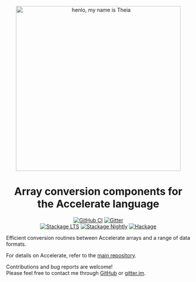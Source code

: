 <div align="center">
<img width="450" src="https://github.com/AccelerateHS/accelerate/raw/master/images/accelerate-logo-text-v.png?raw=true" alt="henlo, my name is Theia"/>

# Array conversion components for the Accelerate language

[![GitHub CI](https://github.com/tmcdonell/accelerate-io/workflows/CI/badge.svg)](https://github.com/tmcdonell/accelerate-io/actions)
[![Gitter](https://img.shields.io/gitter/room/nwjs/nw.js.svg)](https://gitter.im/AccelerateHS/Lobby)
<br>
[![Stackage LTS](https://stackage.org/package/accelerate-io/badge/lts)](https://stackage.org/lts/package/accelerate-io)
[![Stackage Nightly](https://stackage.org/package/accelerate-io/badge/nightly)](https://stackage.org/nightly/package/accelerate-io)
[![Hackage](https://img.shields.io/hackage/v/accelerate-io.svg)](https://hackage.haskell.org/package/accelerate-io)

</div>

Efficient conversion routines between Accelerate arrays and a range of data
formats.

For details on Accelerate, refer to the [main repository][GitHub].

Contributions and bug reports are welcome!<br>
Please feel free to contact me through [GitHub][GitHub] or [gitter.im][gitter.im].

  [GitHub]:     https://github.com/AccelerateHS/accelerate
  [gitter.im]:  https://gitter.im/AccelerateHS/Lobby

